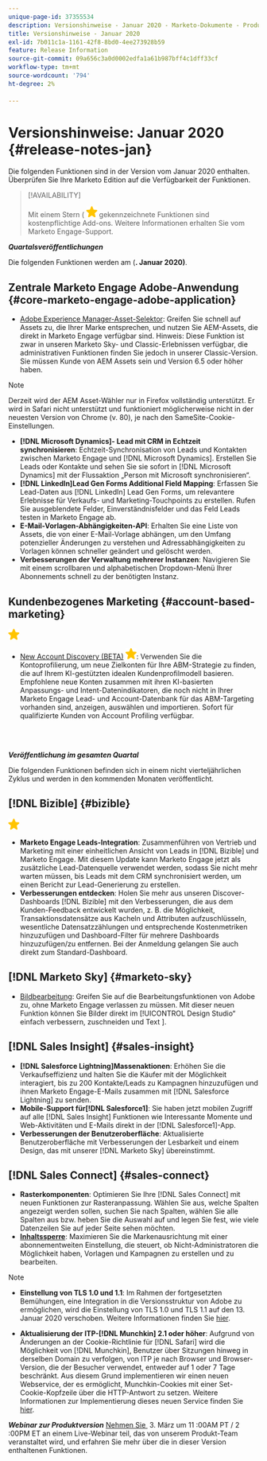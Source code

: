 ```yaml
---
unique-page-id: 37355534
description: Versionshinweise - Januar 2020 - Marketo-Dokumente - Produktdokumentation
title: Versionshinweise - Januar 2020
exl-id: 7b011c1a-1161-42f8-8bd0-4ee273928b59
feature: Release Information
source-git-commit: 09a656c3a0d0002edfa1a61b987bff4c1dff33cf
workflow-type: tm+mt
source-wordcount: '794'
ht-degree: 2%

---
```


# Versionshinweise: Januar 2020 {#release-notes-jan}

Die folgenden Funktionen sind in der Version vom Januar 2020 enthalten. Überprüfen Sie Ihre Marketo Edition auf die Verfügbarkeit der Funktionen.

>[!AVAILABILITY]
>
>Mit einem Stern ( ![(Stern)](assets/yellow-star.png) gekennzeichnete Funktionen sind kostenpflichtige Add-ons. Weitere Informationen erhalten Sie vom Marketo Engage-Support.

**_Quartalsveröffentlichungen_**

Die folgenden Funktionen werden am (**. Januar 2020)**.

## Zentrale Marketo Engage Adobe-Anwendung {#core-marketo-engage-adobe-application}

* [Adobe Experience Manager-Asset-Selektor](/help/marketo/product-docs/adobe-experience-cloud-integrations/importing-assets-with-adobe-experience-manager.md): Greifen Sie schnell auf Assets zu, die Ihrer Marke entsprechen, und nutzen Sie AEM-Assets, die direkt in Marketo Engage verfügbar sind. Hinweis: Diese Funktion ist zwar in unseren Marketo Sky- und Classic-Erlebnissen verfügbar, die administrativen Funktionen finden Sie jedoch in unserer Classic-Version. Sie müssen Kunde von AEM Assets sein und Version 6.5 oder höher haben.

>[!NOTE]
>
>Derzeit wird der AEM Asset-Wähler nur in Firefox vollständig unterstützt. Er wird in Safari nicht unterstützt und funktioniert möglicherweise nicht in der neuesten Version von Chrome (v. 80), je nach den SameSite-Cookie-Einstellungen.

* **[!DNL Microsoft Dynamics]- Lead mit CRM in Echtzeit synchronisieren**: Echtzeit-Synchronisation von Leads und Kontakten zwischen Marketo Engage und [!DNL Microsoft Dynamics]. Erstellen Sie Leads oder Kontakte und sehen Sie sie sofort in [!DNL Microsoft Dynamics] mit der Flussaktion „Person mit Microsoft synchronisieren“.
* **[!DNL LinkedIn]Lead Gen Forms Additional Field Mapping**: Erfassen Sie Lead-Daten aus [!DNL LinkedIn] Lead Gen Forms, um relevantere Erlebnisse für Verkaufs- und Marketing-Touchpoints zu erstellen. Rufen Sie ausgeblendete Felder, Einverständnisfelder und das Feld Leads testen in Marketo Engage ab.
* **E-Mail-Vorlagen-Abhängigkeiten-API**: Erhalten Sie eine Liste von Assets, die von einer E-Mail-Vorlage abhängen, um den Umfang potenzieller Änderungen zu verstehen und Adressabhängigkeiten zu Vorlagen können schneller geändert und gelöscht werden.
* **Verbesserungen der Verwaltung mehrerer Instanzen**: Navigieren Sie mit einem scrollbaren und alphabetischen Dropdown-Menü Ihrer Abonnements schnell zu der benötigten Instanz.

## Kundenbezogenes Marketing {#account-based-marketing}

![(Stern)](assets/yellow-star.png)

* [New Account Discovery (BETA)](https://docs.marketo.com/x/WQA6Ag) ![(star)](assets/yellow-star.png): Verwenden Sie die Kontoprofilierung, um neue Zielkonten für Ihre ABM-Strategie zu finden, die auf Ihrem KI-gestützten idealen Kundenprofilmodell basieren. Empfohlene neue Konten zusammen mit ihren KI-basierten Anpassungs- und Intent-Datenindikatoren, die noch nicht in Ihrer Marketo Engage Lead- und Account-Datenbank für das ABM-Targeting vorhanden sind, anzeigen, auswählen und importieren. Sofort für qualifizierte Kunden von Account Profiling verfügbar.

<br> 

**_Veröffentlichung im gesamten Quartal_**

Die folgenden Funktionen befinden sich in einem nicht vierteljährlichen Zyklus und werden in den kommenden Monaten veröffentlicht.

## [!DNL Bizible] {#bizible}

![(Stern)](assets/yellow-star.png)

* **Marketo Engage Leads-Integration**: Zusammenführen von Vertrieb und Marketing mit einer einheitlichen Ansicht von Leads in [!DNL Bizible] und Marketo Engage. Mit diesem Update kann Marketo Engage jetzt als zusätzliche Lead-Datenquelle verwendet werden, sodass Sie nicht mehr warten müssen, bis Leads mit dem CRM synchronisiert werden, um einen Bericht zur Lead-Generierung zu erstellen.
* **Verbesserungen entdecken**: Holen Sie mehr aus unseren Discover-Dashboards [!DNL Bizible] mit den Verbesserungen, die aus dem Kunden-Feedback entwickelt wurden, z. B. die Möglichkeit, Transaktionsdatensätze aus Kacheln und Attributen aufzuschlüsseln, wesentliche Datensatzzählungen und entsprechende Kostenmetriken hinzuzufügen und Dashboard-Filter für mehrere Dashboards hinzuzufügen/zu entfernen. Bei der Anmeldung gelangen Sie auch direkt zum Standard-Dashboard.

## [!DNL Marketo Sky] {#marketo-sky}

* [Bildbearbeitung](https://experienceleague.adobe.com/docs/marketo/sky/design-studio/marketo-image-editor.html?lang=de#design-studio): Greifen Sie auf die Bearbeitungsfunktionen von Adobe zu, ohne Marketo Engage verlassen zu müssen. Mit dieser neuen Funktion können Sie Bilder direkt im [!UICONTROL Design Studio“ einfach verbessern, zuschneiden und Text &#x200B;].

## [!DNL Sales Insight] {#sales-insight}

* **[!DNL Salesforce Lightning]Massenaktionen**: Erhöhen Sie die Verkaufseffizienz und halten Sie die Käufer mit der Möglichkeit interagiert, bis zu 200 Kontakte/Leads zu Kampagnen hinzuzufügen und ihnen Marketo Engage-E-Mails zusammen mit [!DNL Salesforce Lightning] zu senden.
* **Mobile-Support für[!DNL Salesforce1]**: Sie haben jetzt mobilen Zugriff auf alle [!DNL Sales Insight] Funktionen wie Interessante Momente und Web-Aktivitäten und E-Mails direkt in der [!DNL Salesforce1]-App.
* **Verbesserungen der Benutzeroberfläche**: Aktualisierte Benutzeroberfläche mit Verbesserungen der Lesbarkeit und einem Design, das mit unserer [!DNL Marketo Sky] übereinstimmt.

## [!DNL Sales Connect] {#sales-connect}

* **Rasterkomponenten**: Optimieren Sie Ihre [!DNL Sales Connect] mit neuen Funktionen zur Rasteranpassung. Wählen Sie aus, welche Spalten angezeigt werden sollen, suchen Sie nach Spalten, wählen Sie alle Spalten aus bzw. heben Sie die Auswahl auf und legen Sie fest, wie viele Datenzeilen Sie auf jeder Seite sehen möchten.
* **[Inhaltssperre](/help/marketo/product-docs/marketo-sales-connect/admin/content-lockdown.md)**: Maximieren Sie die Markenausrichtung mit einer abonnementweiten Einstellung, die steuert, ob Nicht-Administratoren die Möglichkeit haben, Vorlagen und Kampagnen zu erstellen und zu bearbeiten.

>[!NOTE]
>
>* **Einstellung von TLS 1.0 und 1.1**: Im Rahmen der fortgesetzten Bemühungen, eine Integration in die Versionsstruktur von Adobe zu ermöglichen, wird die Einstellung von TLS 1.0 und TLS 1.1 auf den 13. Januar 2020 verschoben. Weitere Informationen finden Sie [hier](https://nation.marketo.com/docs/DOC-7059-tls-10-11-deprecation-faq).
>
>* **Aktualisierung der ITP-[!DNL Munchkin] 2.1 oder höher**: Aufgrund von Änderungen an der Cookie-Richtlinie für [!DNL Safari] wird die Möglichkeit von [!DNL Munchkin], Benutzer über Sitzungen hinweg in derselben Domain zu verfolgen, von ITP je nach Browser und Browser-Version, die der Besucher verwendet, entweder auf 1 oder 7 Tage beschränkt. Aus diesem Grund implementieren wir einen neuen Webservice, der es ermöglicht, Munchkin-Cookies mit einer Set-Cookie-Kopfzeile über die HTTP-Antwort zu setzen. Weitere Informationen zur Implementierung dieses neuen Service finden Sie [hier](https://nation.marketo.com/docs/DOC-7351).

**_Webinar zur Produktversion_** [Nehmen Sie &#x200B;](https://engage.marketo.com/Jan_Feb_20_Release_Webinar_Registration.html) 3. März um 11 :00AM PT / 2 :00PM ET an einem Live-Webinar teil, das von unserem Produkt-Team veranstaltet wird, und erfahren Sie mehr über die in dieser Version enthaltenen Funktionen.
